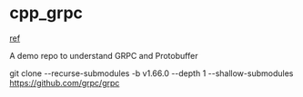 # cpp_grpc

[ref](https://grpc.io/docs/languages/cpp/quickstart/)


A demo repo to understand GRPC and Protobuffer

git clone --recurse-submodules -b v1.66.0 --depth 1 --shallow-submodules https://github.com/grpc/grpc

